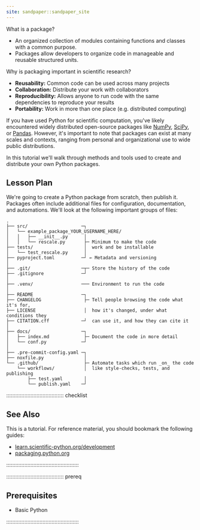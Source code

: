```yaml
---
site: sandpaper::sandpaper_site
---
```


What is a package?

- An organized collection of modules containing functions and classes with a common purpose.
- Packages allow developers to organize code in manageable and reusable structured units.

Why is packaging important in scientific research?

- **Reusability:** Common code can be used across many projects
- **Collaboration:** Distribute your work with collaborators
- **Reproducibility:** Allows anyone to run code with the same dependencies to reproduce your results
- **Portability:** Work in more than one place (e.g. distributed computing)

If you have used Python for scientific computation, you've likely encountered widely distributed open-source packages like [NumPy](https://numpy.org/), [SciPy](https://scipy.org/), or [Pandas](https://pandas.pydata.org/). However, it's important to note that packages can exist at many scales and contexts, ranging from personal and organizational use to wide public distributions.

In this tutorial we'll walk through methods and tools used to create and distribute your own Python packages.

## Lesson Plan

We're going to create a Python package from scratch, then publish it. Packages often include additional files for configuration, documentation, and automations. We'll look at the following important groups of files:

```files
.
├── src/                    ─┐
│   └── example_package_YOUR_USERNAME_HERE/
│   │   ├── __init__.py      │
│   │   └── rescale.py       ├─ Minimum to make the code
├── tests/                   │  work and be installable
│   └── test_rescale.py      │
├── pyproject.toml          ─┘ ← Metadata and versioning
│
├── .git/                   ─┬─ Store the history of the code
├── .gitignore              ─┘
│
├── .venv/                  ─── Environment to run the code
│
├── README                  ─┐
├── CHANGELOG                ├─ Tell people browsing the code what it's for,
├── LICENSE                  │  how it's changed, under what conditions they
├── CITATION.cff            ─┘  can use it, and how they can cite it
│
├── docs/                   ─┐
│   ├── index.md             ├─ Document the code in more detail
│   └── conf.py             ─┘
│
├── .pre-commit-config.yaml ─┐
├── noxfile.py               │
└── .github/                 ├─ Automate tasks which run _on_ the code
    └── workflows/           │  like style-checks, tests, and publishing
        ├── test.yaml        │
        └── publish.yaml    ─┘
```

:::::::::::::::::::::::::::::::::::::: checklist

## See Also

This is a tutorial. For reference material, you should bookmark the following guides:

- [learn.scientific-python.org/development](https://learn.scientific-python.org/development)
- [packaging.python.org](https://packaging.python.org)

::::::::::::::::::::::::::::::::::::::::::::::::

:::::::::::::::::::::::::::::::::::::: prereq

## Prerequisites

- Basic Python

::::::::::::::::::::::::::::::::::::::::::::::::
